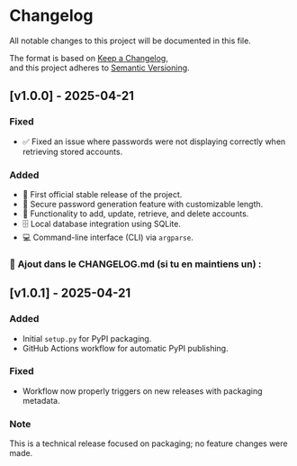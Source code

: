 # Changelog

All notable changes to this project will be documented in this file.

The format is based on [Keep a Changelog](https://keepachangelog.com/en/1.0.0/),  
and this project adheres to [Semantic Versioning](https://semver.org/).

## [v1.0.0] - 2025-04-21

### Fixed
- ✅ Fixed an issue where passwords were not displaying correctly when retrieving stored accounts.

### Added
- 🎉 First official stable release of the project.
- 🔐 Secure password generation feature with customizable length.
- 🧾 Functionality to add, update, retrieve, and delete accounts.
- 🗄️ Local database integration using SQLite.
- 💻 Command-line interface (CLI) via `argparse`.

### 📜 **Ajout dans le CHANGELOG.md** (si tu en maintiens un) :

## [v1.0.1] - 2025-04-21

### Added
- Initial `setup.py` for PyPI packaging.
- GitHub Actions workflow for automatic PyPI publishing.

### Fixed
- Workflow now properly triggers on new releases with packaging metadata.

### Note
This is a technical release focused on packaging; no feature changes were made.
